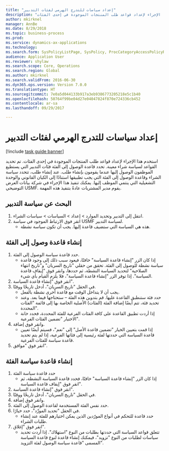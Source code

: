```yaml
--- 
title: "إعداد سياسات للتدرج الهرمي لفئات التدبير"
description: "استخدم هذا الإجراء لإعداد قواعد طلب المنتجات الموجودة في إحدى الفئات."
author: mkirknel
manager: AnnBe
ms.date: 8/29/2018
ms.topic: business-process
ms.prod: 
ms.service: dynamics-ax-applications
ms.technology: 
ms.search.form: SysPolicyListPage, SysPolicy, ProcCategoryAccessPolicyRule, ProcCategoryPolicyRule, EcoResCategorySingleLookup
audience: Application User
ms.reviewer: shylaw
ms.search.scope: Core, Operations
ms.search.region: Global
ms.author: mkirknel
ms.search.validFrom: 2016-06-30
ms.dyn365.ops.version: Version 7.0.0
ms.translationtype: HT
ms.sourcegitcommit: 7e0a5d044133b917a3eb9386773205218e5c1b40
ms.openlocfilehash: 50764f99be04d27e04047824f870e724336cb452
ms.contentlocale: ar-sa
ms.lasthandoff: 09/29/2017

---
```

# <a name="set-up-policies-for-procurement-category-hierarchies"></a>إعداد سياسات للتدرج الهرمي لفئات التدبير

[!include [task guide banner](../../includes/task-guide-banner.md)]

استخدم هذا الإجراء لإعداد قواعد طلب المنتجات الموجودة في إحدى الفئات. تم تحديد القواعد لسياسة شراء معينة. تحدد قاعدة الوصول إلى الفئة فئات التدبير التي يستطيع الموظفون الوصول إليها عندما يقومون بإنشاء طلب. عند إنشاء طلب، تتحدد سياسة الشراء وقاعدة الوصول إلى الفئة التي يجب تطبيقها استنادًا إلى الكيان القانوني والوحدة التشغيلية التي ينتمي الموظف إليها. يمكنك تنفيذ هذا الإجراء في شركة بيانات العرض التوضيحي USMF. يقوم مدير المشتريات عادةً بتنفيذ هذه المهمة.


## <a name="find-the-procurement-policy"></a>البحث عن سياسة التدبير
1. انتقل إلى التدبير وتحديد الموارد > إعداد > السياسات > سياسات الشراء.
2. انقر فوق الارتباط الموجود في سياسة USMF لسياسة التدبير.
    * هذه هي السياسة التي ستضيف قاعدة إليها. يجب أن تكون سياسة نشطة.  

## <a name="create-a-category-access-rule"></a>إنشاء قاعدة وصول إلى الفئة
1. حدد قاعدة سياسة الوصول إلى الفئة.
    * إذا كان الزر "إنشاء قاعدة السياسة" خافتًا، فيعود سبب ذلك إلى وجود قاعدة سياسة نشطة للوصول إلى الفئة. تحقق من حقلي "تاريخ السريان" و"تاريخ انتهاء الصلاحية" لتحديد السياسة النشطة، ثم حددها، وانقر فوق "إيقاف قاعدة السياسة‬". إذا توفر الزر "إنشاء قاعدة السياسة‬"، فلا يلزم القيام بأي شيء.  
2. انقر فوق "إنشاء قاعدة السياسة".
3. في الحقل "تاريخ السريان"، أدخل تاريخًا ووقتًا.
    * يجب أن لا يتداخل الوقت مع قاعدة أخرى نشطة بالفعل.  
    * حدد فئة ستنطبق القاعدة عليها. قم بتدوين هذه الفئة – ستحتاجها فيما بعد. وعند تحديد فئة، تتم أيضًا إضافة الفئة (الفئات) الأصلية الخاصة بها إلى قائمة "الفئات المحددة".  
    * إذا أردت تطبيق القاعدة على كافة الفئات الفرعية للفئة المحددة، فحدد خانة الاختيار "تضمين الفئات الفرعية".  
4. وانقر فوق إضافة.
    * إذا قمت بتعيين الخيار "تضمين قاعدة الأصل" إلى "نعم"، فسيتم أيضًا تعيين قاعدة السياسة التي حددتها لفئة رئيسية إلى فئاتها الفرعية، إذا لم يتم تحديد قاعدة سياسة للفئات الفرعية.  
5. انقر فوق "موافق".

## <a name="create-a-category-policy-rule"></a>إنشاء قاعدة سياسة الفئة
1. حدد قاعدة سياسة الفئة
    * إذا كان الزر "إنشاء قاعدة السياسة‬" خافتًا، فحدد قاعدة السياسة النشطة، ثم انقر فوق "إيقاف قاعدة السياسة‬".  
2. انقر فوق "إنشاء قاعدة السياسة".
3. في الحقل "تاريخ السريان"، أدخل تاريخًا ووقتًا.
4. وانقر فوق إضافة.
5. حدد نفس الفئة المستخدمة لقاعدة الوصول إلى الفئة.
6. في الحقل "تحديد المورِّد‬"، حدد خيارًا.
    * حدد قاعدة للتحكم في أنواع المورّدين الذين يمكن اختيارهم للفئة عند إنشاء طلبات الشراء.  
7. انقر فوق "إغلاق".
    * تتعلق قواعد السياسة التي حددتها بطلبات من النوع "استهلاك". إذا أردت تحديد سياسات لطلبات من النوع "تزويد"، فيمكنك إنشاء قاعدة لنوع قاعدة السياسة المسمى "قاعدة سياسة الوصول لفئة التزويد‬".  


